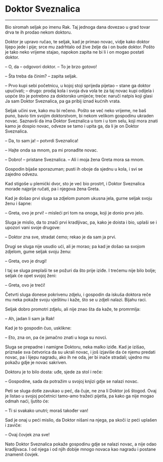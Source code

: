 # Doktor Sveznalica
---
Bio siromah seljak po imenu Rak. Taj jednoga dana dovezao u grad tovar drva te ih prodao nekom doktoru.

Doktor je upravo ručao, te seljak, kad je primao novac, vidje kako doktor lijepo jede i pije; srce mu zadrhtalo od žive želje da i on bude doktor. Pošto je tako neko vrijeme stajao, napokon zapita ne bi li i on mogao postati doktor.

– O, da – odgovori doktor. – To je brzo gotovo!

– Šta treba da činim? – zapita seljak.

– Prvo kupi sebi početnicu, u kojoj stoji sprijeda pijetao – stane ga doktor upućivati; – drugo: prodaj kola i svoja dva vola te za taj novac kupi odijela i uopće što je potrebno za doktorsko umijeće; treće: naruči natpis koji glasi Ja sam Doktor Sveznalica, pa ga pribij iznad kućnih vrata.

Seljak učini sve, kako mu bi rečeno. Pošto se već neko vrijeme, ne baš puno, bavio tim svojim doktorstvom, bi nekom velikom gospodinu ukraden novac. Saznavši da ima Doktor Sveznalica u tom i u tom selu, koji mora znati kamo je dospio novac, odveze se tamo i upita ga, da li je on Doktor Sveznalica.

– Da, to sam ja! – potvrdi Sveznalica!

– Hajte onda sa mnom, pa mi pronađite novac.

– Dobro! – pristane Sveznalica. – Ali i moja žena Greta mora sa mnom.

Gospodin bijaše sporazuman; pusti ih oboje da sjednu u kola, i svi se zajedno odvezu.

Kad stigoše u plemićki dvor, sto je već bio prostrt, i Doktor Sveznalica morade najprije ručati, pa i njegova žena Greta.

Kad je došao prvi sluga sa zdjelom punom ukusna jela, gurne seljak svoju ženu i šapne:

– Greta, ovo je prvi! – misleći pri tom na onoga, koji je donio prvo jelo.

Sluga je mislio, da to znači prvi kradljivac, pa, kako je doista i bio, uplaši se i upozori vani svoje drugove:

– Doktor zna sve, stradat ćemo; rekao je da sam ja prvi.

Drugi se sluga nije usudio ući, ali je morao; pa kad je došao sa svojom zdjelom, gume seljak svoju ženu:

– Greta, ovo je drugi!

I taj se sluga preplaši te se požuri da što prije iziđe. I trećemu nije bilo bolje; seljak će opet svojoj ženi:

– Greta, ovo je treći!

Četvrti sluga donese pokrivenu zdjelu, i gospodin da iskuša doktora reče mu neka pokaže svoju vještinu i kaže, što se u zdjeli nalazi. Bijahu raci.

Seljak dobro promotri zdjelu, ali nije znao šta da kaže, te promrmlja:

– Ah, jadan li sam ja Rak!

Kad je to gospodin čuo, usklikne:

– Eto, zna on, pa će jamačno znati u koga su novci.

Sluga se prepadne i namigne Doktoru, neka malko iziđe. Kad je izišao, priznaše sva četvorica da su ukrali novac, i još izjaviše da će njemu predati novac, pa i lijepu nagradu, ako ih ne oda, jer bi inače stradali; ujedno mu pokažu gdje je novac sakriven.

Doktoru je to bilo dosta: uđe, sjede za stol i reče:

– Gospodine, sada da potražim u svojoj knjizi gdje se nalazi novac.

Peti se sluga dotle zavukao u peć, da čuje, ne zna li Doktor još štogod. Ovaj je listao u svojoj početnici tamo-amo tražeći pijetla, pa kako ga nije mogao odmah naći, ljutito će:

– Ti si svakako unutri; moraš također van!

Sad je onaj u peći mislio, da Doktor nišani na njega, pa skoči iz peći uplašen i zaviče:

– Ovaj čovjek zna sve!

Nato Doktor Sveznalica pokaže gospodinu gdje se nalazi novac, a nije odao kradljivaca. I od njega i od njih dobije mnogo novaca kao nagradu i postane znamenit čovjek.
